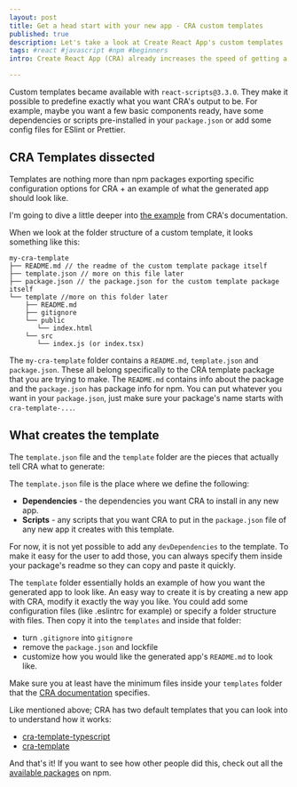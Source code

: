 ```yaml
---
layout: post
title: Get a head start with your new app - CRA custom templates
published: true
description: Let's take a look at Create React App's custom templates
tags: #react #javascript #npm #beginners
intro: Create React App (CRA) already increases the speed of getting a new React app up and running. You run one script and it creates a functioning React app that you can start working on. With Custom Templates things have become even easier. In this post, we're going to discover what goes into creating a custom template.

---
```


Custom templates became available with `react-scripts@3.3.0`. They make it possible to predefine exactly what you want CRA's output to be. For example, maybe you want a few basic components ready, have some dependencies or scripts pre-installed in your `package.json` or add some config files for ESlint or Prettier.

## CRA Templates dissected

Templates are nothing more than npm packages exporting specific configuration options for CRA + an example of what the generated app should look like.

I'm going to dive a little deeper into [the example](https://create-react-app.dev/docs/custom-templates/) from CRA's documentation.

When we look at the folder structure of a custom template, it looks something like this:

```
my-cra-template
├── README.md // the readme of the custom template package itself
├── template.json // more on this file later
├── package.json // the package.json for the custom template package itself
└── template //more on this folder later
    ├── README.md
    ├── gitignore
    └── public
       └── index.html
    └── src
       └── index.js (or index.tsx)
```

The `my-cra-template` folder contains a `README.md`, `template.json` and `package.json`. These all belong specifically to the CRA template package that you are trying to make. The `README.md` contains info about the package and the `package.json` has package info for npm. You can put whatever you want in your `package.json`, just make sure your package's name starts with `cra-template-...`.

## What creates the template
The `template.json` file and the `template` folder are the pieces that actually tell CRA what to generate:

The `template.json` file is the place where we define the following:
* **Dependencies** - the dependencies you want CRA to install in any new app.
* **Scripts** - any scripts that you want CRA to put in the `package.json` file of any new app it creates with this template.

For now, it is not yet possible to add any `devDependencies` to the template. To make it easy for the user to add those, you can always specify them inside your package's readme so they can copy and paste it quickly.

The `template` folder essentially holds an example of how you want the generated app to look like. An easy way to create it is by creating a new app with CRA, modify it exactly the way you like. You could add some configuration files (like .eslintrc for example) or specify a folder structure with files. Then copy it into the `templates` and inside that folder:

* turn `.gitignore` into `gitignore`
* remove the `package.json` and lockfile
* customize how you would like the generated app's `README.md` to look like.

Make sure you at least have the minimum files inside your `templates` folder that the [CRA documentation](https://create-react-app.dev/docs/custom-templates/) specifies.

Like mentioned above; CRA has two default templates that you can look into to understand how it works:

* [cra-template-typescript](https://github.com/facebook/create-react-app/tree/master/packages/cra-template-typescript)
* [cra-template](https://github.com/facebook/create-react-app/tree/master/packages/cra-template)

And that's it! If you want to see how other people did this, check out all the [available packages](https://www.npmjs.com/search?q=cra-template-*) on npm.
